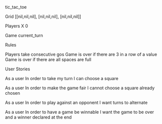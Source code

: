 tic_tac_toe

Grid
[[nil,nil,nil],
 [nil,nil,nil],
 [nil,nil,nil]]


Players
X
0

Game
current_turn

Rules

Players take consecutive gos
Game is over if there are 3 in a row of a value
Game is over if there are all spaces are full

User Stories

As a user 
In order to take my turn
I can choose a square


As a user 
In order to make the game fair
I cannot choose a square already chosen

As a user
In order to play against an opponent
I want turns to alternate

As a user
In order to have a game be winnable
I want the game to be over and a winner declared at the end

